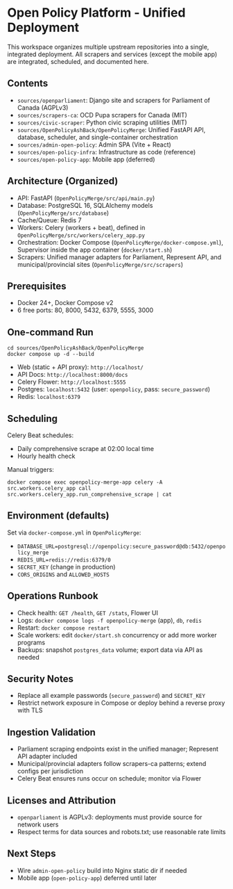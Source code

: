 # Open Policy Platform - Unified Deployment

This workspace organizes multiple upstream repositories into a single, integrated deployment. All scrapers and services (except the mobile app) are integrated, scheduled, and documented here.

## Contents

- `sources/openparliament`: Django site and scrapers for Parliament of Canada (AGPLv3)
- `sources/scrapers-ca`: OCD Pupa scrapers for Canada (MIT)
- `sources/civic-scraper`: Python civic scraping utilities (MIT)
- `sources/OpenPolicyAshBack/OpenPolicyMerge`: Unified FastAPI API, database, scheduler, and single-container orchestration
- `sources/admin-open-policy`: Admin SPA (Vite + React)
- `sources/open-policy-infra`: Infrastructure as code (reference)
- `sources/open-policy-app`: Mobile app (deferred)

## Architecture (Organized)

- API: FastAPI (`OpenPolicyMerge/src/api/main.py`)
- Database: PostgreSQL 16, SQLAlchemy models (`OpenPolicyMerge/src/database`)
- Cache/Queue: Redis 7
- Workers: Celery (workers + beat), defined in `OpenPolicyMerge/src/workers/celery_app.py`
- Orchestration: Docker Compose (`OpenPolicyMerge/docker-compose.yml`), Supervisor inside the app container (`docker/start.sh`)
- Scrapers: Unified manager adapters for Parliament, Represent API, and municipal/provincial sites (`OpenPolicyMerge/src/scrapers`)

## Prerequisites

- Docker 24+, Docker Compose v2
- 6 free ports: 80, 8000, 5432, 6379, 5555, 3000

## One-command Run

```
cd sources/OpenPolicyAshBack/OpenPolicyMerge
docker compose up -d --build
```

- Web (static + API proxy): `http://localhost/`
- API Docs: `http://localhost:8000/docs`
- Celery Flower: `http://localhost:5555`
- Postgres: `localhost:5432` (user: `openpolicy`, pass: `secure_password`)
- Redis: `localhost:6379`

## Scheduling

Celery Beat schedules:
- Daily comprehensive scrape at 02:00 local time
- Hourly health check

Manual triggers:
```
docker compose exec openpolicy-merge-app celery -A src.workers.celery_app call src.workers.celery_app.run_comprehensive_scrape | cat
```

## Environment (defaults)

Set via `docker-compose.yml` in `OpenPolicyMerge`:
- `DATABASE_URL=postgresql://openpolicy:secure_password@db:5432/openpolicy_merge`
- `REDIS_URL=redis://redis:6379/0`
- `SECRET_KEY` (change in production)
- `CORS_ORIGINS` and `ALLOWED_HOSTS`

## Operations Runbook

- Check health: `GET /health`, `GET /stats`, Flower UI
- Logs: `docker compose logs -f openpolicy-merge` (app), `db`, `redis`
- Restart: `docker compose restart`
- Scale workers: edit `docker/start.sh` concurrency or add more worker programs
- Backups: snapshot `postgres_data` volume; export data via API as needed

## Security Notes

- Replace all example passwords (`secure_password`) and `SECRET_KEY`
- Restrict network exposure in Compose or deploy behind a reverse proxy with TLS

## Ingestion Validation

- Parliament scraping endpoints exist in the unified manager; Represent API adapter included
- Municipal/provincial adapters follow scrapers-ca patterns; extend configs per jurisdiction
- Celery Beat ensures runs occur on schedule; monitor via Flower

## Licenses and Attribution

- `openparliament` is AGPLv3: deployments must provide source for network users
- Respect terms for data sources and robots.txt; use reasonable rate limits

## Next Steps

- Wire `admin-open-policy` build into Nginx static dir if needed
- Mobile app (`open-policy-app`) deferred until later
